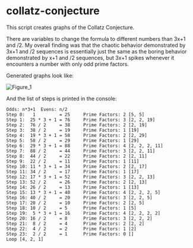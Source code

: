 # collatz-conjecture
This script creates graphs of the Collatz Conjecture.

There are variables to change the formula to different numbers than 3x+1 and /2.
My overall finding was that the chaotic behavior demonstrated by 3x+1 and /2 sequences is essentially just the same as the boring behavior demonstrated by x+1 and /2 sequences, but 3x+1 spikes whenever it encounters a number with only odd prime factors.

Generated graphs look like:

![Figure_1](https://user-images.githubusercontent.com/96557890/179048312-92fc6d0b-da32-43c1-abdc-bd513b35b193.png)

And the list of steps is printed in the console:
```
Odds: n*3+1  Evens: n/2
Step 0:   1         = 25 	 Prime Factors: 2 [5, 5]
Step 1:  25 * 3 + 1 = 76 	 Prime Factors: 3 [2, 2, 19]
Step 2:  76 / 2     = 38 	 Prime Factors: 2 [2, 19]
Step 3:  38 / 2     = 19 	 Prime Factors: 1 [19]
Step 4:  19 * 3 + 1 = 58 	 Prime Factors: 2 [2, 29]
Step 5:  58 / 2     = 29 	 Prime Factors: 1 [29]
Step 6:  29 * 3 + 1 = 88 	 Prime Factors: 4 [2, 2, 2, 11]
Step 7:  88 / 2     = 44 	 Prime Factors: 3 [2, 2, 11]
Step 8:  44 / 2     = 22 	 Prime Factors: 2 [2, 11]
Step 9:  22 / 2     = 11 	 Prime Factors: 1 [11]
Step 10: 11 * 3 + 1 = 34 	 Prime Factors: 2 [2, 17]
Step 11: 34 / 2     = 17 	 Prime Factors: 1 [17]
Step 12: 17 * 3 + 1 = 52 	 Prime Factors: 3 [2, 2, 13]
Step 13: 52 / 2     = 26 	 Prime Factors: 2 [2, 13]
Step 14: 26 / 2     = 13 	 Prime Factors: 1 [13]
Step 15: 13 * 3 + 1 = 40 	 Prime Factors: 4 [2, 2, 2, 5]
Step 16: 40 / 2     = 20 	 Prime Factors: 3 [2, 2, 5]
Step 17: 20 / 2     = 10 	 Prime Factors: 2 [2, 5]
Step 18: 10 / 2     = 5  	 Prime Factors: 1 [5]
Step 19:  5 * 3 + 1 = 16 	 Prime Factors: 4 [2, 2, 2, 2]
Step 20: 16 / 2     = 8  	 Prime Factors: 3 [2, 2, 2]
Step 21:  8 / 2     = 4  	 Prime Factors: 2 [2, 2]
Step 22:  4 / 2     = 2  	 Prime Factors: 1 [2]
Step 23:  2 / 2     = 1  	 Prime Factors: 0 []
Loop [4, 2, 1]
```
